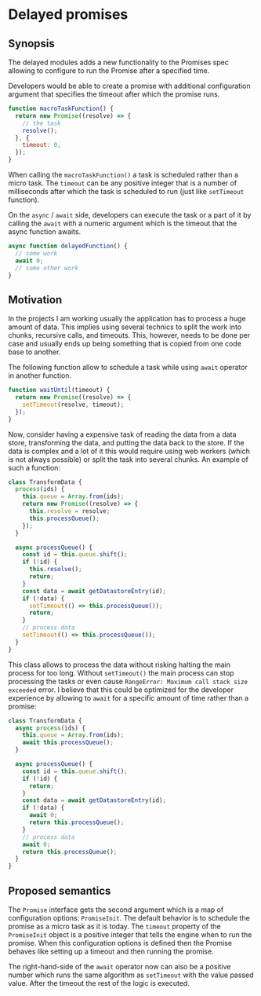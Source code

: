 # Delayed promises

## Synopsis

The delayed modules adds a new functionality to the Promises spec allowing to configure to run the Promise after a specified time.

Developers would be able to create a promise with additional configuration argument that specifies the timeout after which the promise runs.

```javascript
function macroTaskFunction() {
  return new Promise((resolve) => {
    // the task
    resolve();
  }, {
    timeout: 0,
  });
}
```

When calling the `macroTaskFunction()` a task is scheduled rather than a micro task. The `timeout` can be any positive integer that is a number of milliseconds after which the task is scheduled to run (just like `setTimeout` function).

On the `async` / `await` side, developers can execute the task or a part of it by calling the `await` with a numeric argument which is the timeout that the async function awaits.

```javascript
async function delayedFunction() {
  // some work
  await 0;
  // some other work
}
```

## Motivation

In the projects I am working usually the application has to process a huge amount of data. This implies using several technics to split the work into chunks, recursive calls, and timeouts. This, however, needs to be done per case and usually ends up being something that is copied from one code base to another.

The following function allow to schedule a task while using `await` operator in another function.

```javascript
function waitUntil(timeout) {
  return new Promise((resolve) => {
    setTimeout(resolve, timeout);
  });
}
```

Now, consider having a expensive task of reading the data from a data store, transforming the data, and putting the data back to the store. If the data is complex and a lot of it this would require using web workers (which is not always possible) or split the task into several chunks. An example of such a function:

```javascript
class TransformData {
  process(ids) {
    this.queue = Array.from(ids);
    return new Promise((resolve) => {
      this.resolve = resolve;
      this.processQueue();
    });
  }

  async processQueue() {
    const id = this.queue.shift();
    if (!id) {
      this.resolve();
      return;
    }
    const data = await getDatastoreEntry(id);
    if (!data) {
      setTimeout(() => this.processQueue());
      return;
    }
    // process data
    setTimeout(() => this.processQueue());
  }
}
```

This class allows to process the data without risking halting the main process for too long. Without `setTimeout()` the main process can stop processing the tasks or even cause `RangeError: Maximum call stack size exceeded` error.
I believe that this could be optimized for the developer experience by allowing to `await` for a specific amount of time rather than a promise:

```javascript
class TransformData {
  async process(ids) {
    this.queue = Array.from(ids);
    await this.processQueue();
  }

  async processQueue() {
    const id = this.queue.shift();
    if (!id) {
      return;
    }
    const data = await getDatastoreEntry(id);
    if (!data) {
      await 0;
      return this.processQueue();
    }
    // process data
    await 0;
    return this.processQueue();
  }
}
```

## Proposed semantics

The `Promise` interface gets the second argument which is a map of configuration options: `PromiseInit`. The default behavior is to schedule the promise as a micro task as it is today.
The `timeout` property of the `PromiseInit` object is a positive integer that tells the engine when to run the promise. When this configuration options is defined then the Promise behaves like setting up a timeout and then running the promise.

The right-hand-side of the `await` operator now can also be a positive number which runs the same algorithm as `setTimeout` with the value passed value. After the timeout the rest of the logic is executed.